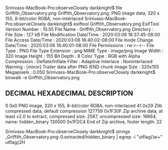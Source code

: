 Srinivass-MacBook-Pro:observeClosely darkknight$ file Griffith_Observatory.png 
Griffith_Observatory.png: PNG image data, 320 x 155, 8-bit/color RGBA, non-interlaced
Srinivass-MacBook-Pro:observeClosely darkknight$ exiftool Griffith_Observatory.png 
ExifTool Version Number         : 10.55
File Name                       : Griffith_Observatory.png
Directory                       : .
File Size                       : 127 kB
File Modification Date/Time     : 2020:03:06 18:37:45-08:00
File Access Date/Time           : 2020:03:06 18:40:02-08:00
File Inode Change Date/Time     : 2020:03:06 18:40:01-08:00
File Permissions                : rw-r--r--
File Type                       : PNG
File Type Extension             : png
MIME Type                       : image/png
Image Width                     : 320
Image Height                    : 155
Bit Depth                       : 8
Color Type                      : RGB with Alpha
Compression                     : Deflate/Inflate
Filter                          : Adaptive
Interlace                       : Noninterlaced
Warning                         : [minor] Trailer data after PNG IEND chunk
Image Size                      : 320x155
Megapixels                      : 0.050
Srinivass-MacBook-Pro:observeClosely darkknight$ binwalk -e Griffith_Observatory.png 

DECIMAL       HEXADECIMAL     DESCRIPTION
--------------------------------------------------------------------------------
0             0x0             PNG image, 320 x 155, 8-bit/color RGBA, non-interlaced
41            0x29            Zlib compressed data, default compression
127759        0x1F30F         Zip archive data, at least v2.0 to extract, compressed size: 2587, uncompressed size: 16664, name: hidden_binary
130500        0x1FDC4         End of Zip archive, footer length: 22

Srinivass-MacBook-Pro:observeClosely darkknight$ strings _Griffith_Observatory.png-0.extracted/hidden_binary | egrep -i "utflag{\w+"
utflag{2H
